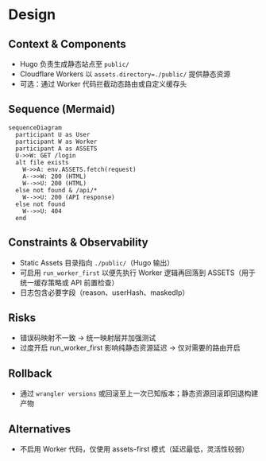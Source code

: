 # Design

## Context & Components
- Hugo 负责生成静态站点至 `public/`
- Cloudflare Workers 以 `assets.directory=./public/` 提供静态资源
- 可选：通过 Worker 代码拦截动态路由或自定义缓存头

## Sequence (Mermaid)
```mermaid
sequenceDiagram
  participant U as User
  participant W as Worker
  participant A as ASSETS
  U->>W: GET /login
  alt file exists
    W->>A: env.ASSETS.fetch(request)
    A-->>W: 200 (HTML)
    W-->>U: 200 (HTML)
  else not found & /api/*
    W-->>U: 200 (API response)
  else not found
    W-->>U: 404
  end
```

## Constraints & Observability
- Static Assets 目录指向 `./public/`（Hugo 输出）
- 可启用 `run_worker_first` 以便先执行 Worker 逻辑再回落到 ASSETS（用于统一缓存策略或 API 前置检查）
- 日志包含必要字段（reason、userHash、maskedIp）

## Risks
- 错误码映射不一致 → 统一映射层并加强测试
- 过度开启 run_worker_first 影响纯静态资源延迟 → 仅对需要的路由开启

## Rollback
- 通过 `wrangler versions` 或回滚至上一次已知版本；静态资源回滚即回退构建产物

## Alternatives
- 不启用 Worker 代码，仅使用 assets-first 模式（延迟最低，灵活性较弱）